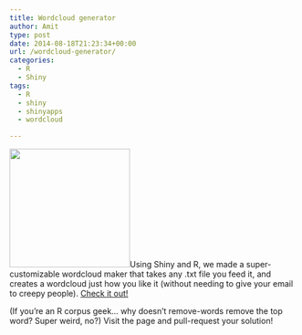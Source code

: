 ```yaml
---
title: Wordcloud generator
author: Amit
type: post
date: 2014-08-18T21:23:34+00:00
url: /wordcloud-generator/
categories:
  - R
  - Shiny
tags:
  - R
  - shiny
  - shinyapps
  - wordcloud

---
```

<img class="alignleft" src="https://i0.wp.com/www.fao.org/nr/water/aquastat/common/Rploteng.png?resize=211%2C208" alt="" width="211" height="208" data-recalc-dims="1" />Using Shiny and R, we made a super-customizable wordcloud maker that takes any .txt file you feed it, and creates a wordcloud just how you like it (without needing to give your email to creepy people). <a title="Wordcloud maker!" href="http://amit.shinyapps.io/WordCloudMaker/" target="_blank">Check it out!</a>

(If you&#8217;re an R corpus geek&#8230; why doesn&#8217;t remove-words remove the top word? Super weird, no?) Visit the page and pull-request your solution!